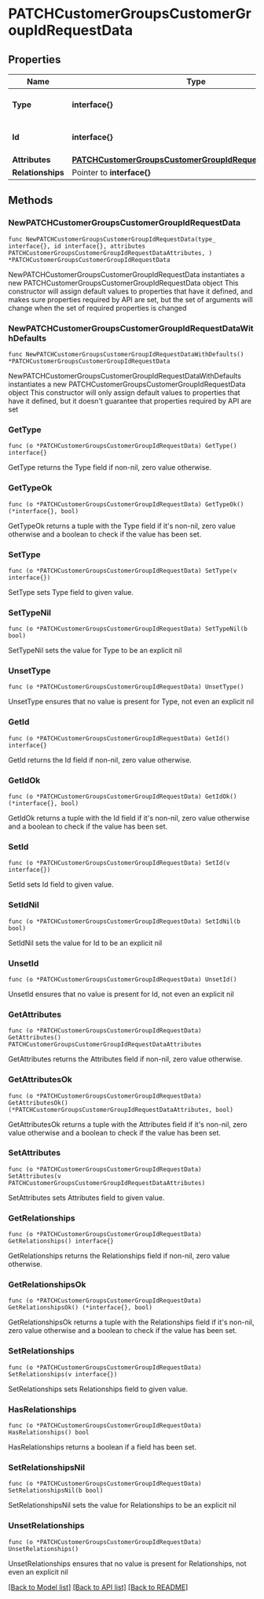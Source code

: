 # PATCHCustomerGroupsCustomerGroupIdRequestData

## Properties

Name | Type | Description | Notes
------------ | ------------- | ------------- | -------------
**Type** | **interface{}** | The resource&#39;s type | 
**Id** | **interface{}** | The resource&#39;s id | 
**Attributes** | [**PATCHCustomerGroupsCustomerGroupIdRequestDataAttributes**](PATCHCustomerGroupsCustomerGroupIdRequestDataAttributes.md) |  | 
**Relationships** | Pointer to **interface{}** |  | [optional] 

## Methods

### NewPATCHCustomerGroupsCustomerGroupIdRequestData

`func NewPATCHCustomerGroupsCustomerGroupIdRequestData(type_ interface{}, id interface{}, attributes PATCHCustomerGroupsCustomerGroupIdRequestDataAttributes, ) *PATCHCustomerGroupsCustomerGroupIdRequestData`

NewPATCHCustomerGroupsCustomerGroupIdRequestData instantiates a new PATCHCustomerGroupsCustomerGroupIdRequestData object
This constructor will assign default values to properties that have it defined,
and makes sure properties required by API are set, but the set of arguments
will change when the set of required properties is changed

### NewPATCHCustomerGroupsCustomerGroupIdRequestDataWithDefaults

`func NewPATCHCustomerGroupsCustomerGroupIdRequestDataWithDefaults() *PATCHCustomerGroupsCustomerGroupIdRequestData`

NewPATCHCustomerGroupsCustomerGroupIdRequestDataWithDefaults instantiates a new PATCHCustomerGroupsCustomerGroupIdRequestData object
This constructor will only assign default values to properties that have it defined,
but it doesn't guarantee that properties required by API are set

### GetType

`func (o *PATCHCustomerGroupsCustomerGroupIdRequestData) GetType() interface{}`

GetType returns the Type field if non-nil, zero value otherwise.

### GetTypeOk

`func (o *PATCHCustomerGroupsCustomerGroupIdRequestData) GetTypeOk() (*interface{}, bool)`

GetTypeOk returns a tuple with the Type field if it's non-nil, zero value otherwise
and a boolean to check if the value has been set.

### SetType

`func (o *PATCHCustomerGroupsCustomerGroupIdRequestData) SetType(v interface{})`

SetType sets Type field to given value.


### SetTypeNil

`func (o *PATCHCustomerGroupsCustomerGroupIdRequestData) SetTypeNil(b bool)`

 SetTypeNil sets the value for Type to be an explicit nil

### UnsetType
`func (o *PATCHCustomerGroupsCustomerGroupIdRequestData) UnsetType()`

UnsetType ensures that no value is present for Type, not even an explicit nil
### GetId

`func (o *PATCHCustomerGroupsCustomerGroupIdRequestData) GetId() interface{}`

GetId returns the Id field if non-nil, zero value otherwise.

### GetIdOk

`func (o *PATCHCustomerGroupsCustomerGroupIdRequestData) GetIdOk() (*interface{}, bool)`

GetIdOk returns a tuple with the Id field if it's non-nil, zero value otherwise
and a boolean to check if the value has been set.

### SetId

`func (o *PATCHCustomerGroupsCustomerGroupIdRequestData) SetId(v interface{})`

SetId sets Id field to given value.


### SetIdNil

`func (o *PATCHCustomerGroupsCustomerGroupIdRequestData) SetIdNil(b bool)`

 SetIdNil sets the value for Id to be an explicit nil

### UnsetId
`func (o *PATCHCustomerGroupsCustomerGroupIdRequestData) UnsetId()`

UnsetId ensures that no value is present for Id, not even an explicit nil
### GetAttributes

`func (o *PATCHCustomerGroupsCustomerGroupIdRequestData) GetAttributes() PATCHCustomerGroupsCustomerGroupIdRequestDataAttributes`

GetAttributes returns the Attributes field if non-nil, zero value otherwise.

### GetAttributesOk

`func (o *PATCHCustomerGroupsCustomerGroupIdRequestData) GetAttributesOk() (*PATCHCustomerGroupsCustomerGroupIdRequestDataAttributes, bool)`

GetAttributesOk returns a tuple with the Attributes field if it's non-nil, zero value otherwise
and a boolean to check if the value has been set.

### SetAttributes

`func (o *PATCHCustomerGroupsCustomerGroupIdRequestData) SetAttributes(v PATCHCustomerGroupsCustomerGroupIdRequestDataAttributes)`

SetAttributes sets Attributes field to given value.


### GetRelationships

`func (o *PATCHCustomerGroupsCustomerGroupIdRequestData) GetRelationships() interface{}`

GetRelationships returns the Relationships field if non-nil, zero value otherwise.

### GetRelationshipsOk

`func (o *PATCHCustomerGroupsCustomerGroupIdRequestData) GetRelationshipsOk() (*interface{}, bool)`

GetRelationshipsOk returns a tuple with the Relationships field if it's non-nil, zero value otherwise
and a boolean to check if the value has been set.

### SetRelationships

`func (o *PATCHCustomerGroupsCustomerGroupIdRequestData) SetRelationships(v interface{})`

SetRelationships sets Relationships field to given value.

### HasRelationships

`func (o *PATCHCustomerGroupsCustomerGroupIdRequestData) HasRelationships() bool`

HasRelationships returns a boolean if a field has been set.

### SetRelationshipsNil

`func (o *PATCHCustomerGroupsCustomerGroupIdRequestData) SetRelationshipsNil(b bool)`

 SetRelationshipsNil sets the value for Relationships to be an explicit nil

### UnsetRelationships
`func (o *PATCHCustomerGroupsCustomerGroupIdRequestData) UnsetRelationships()`

UnsetRelationships ensures that no value is present for Relationships, not even an explicit nil

[[Back to Model list]](../README.md#documentation-for-models) [[Back to API list]](../README.md#documentation-for-api-endpoints) [[Back to README]](../README.md)


